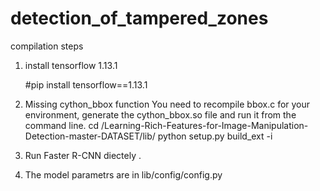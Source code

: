 # detection_of_tampered_zones
compilation steps
1. install tensorflow 1.13.1
   
   #pip install tensorflow==1.13.1
2. Missing cython_bbox function
You need to recompile bbox.c for your environment, generate the cython_bbox.so file and run it from
the command line.
cd /Learning-Rich-Features-for-Image-Manipulation-Detection-master-DATASET/lib/
python setup.py build_ext -i
3. Run Faster R-CNN diectely .
4. The model parametrs are in lib/config/config.py
